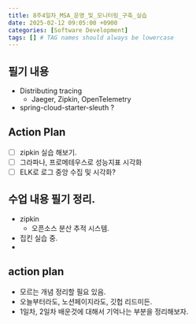 ```yaml
---
title: 8주4일차_MSA_운영_및_모니터링_구축_실습
date: 2025-02-12 09:05:00 +0900
categories: [Software Development]
tags: [] # TAG names should always be lowercase
---
```


## 필기 내용
* Distributing tracing
  * Jaeger, Zipkin, OpenTelemetry
* spring-cloud-starter-sleuth ?


## Action Plan
- [ ] zipkin 실습 해보기.
- [ ] 그라파나, 프로메테우스로 성능지표 시각화
- [ ] ELK로 로그 중앙 수집 및 시각화?

## 수업 내용 필기 정리.

- zipkin
  - 오픈소스 분산 추적 시스템.
- 집킨 실습 중.
-

## action plan
- 모르는 개념 정리할 필요 있음.
- 오늘부터라도, 노션페이지라도, 깃헙 리드미든.
- 1일차, 2일차 배운것에 대해서 기억나는 부분을 정리해보자.
